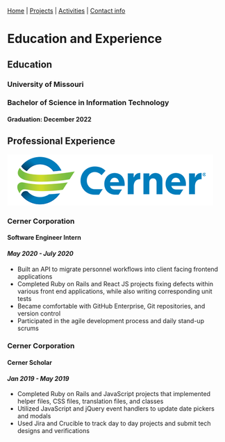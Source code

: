 [Home](https://github.com/caelenwalker/1000FinalProject) | [Projects](https://github.com/caelenwalker/1000FinalProject/blob/master/project.md) | [Activities](https://github.com/caelenwalker/1000FinalProject/blob/master/hobbies.md) | [Contact info](https://github.com/caelenwalker/1000FinalProject/blob/master/info.md)

# Education and Experience

## Education

### University of Missouri
### Bachelor of Science in Information Technology	
#### Graduation: December 2022


## Professional Experience 
![Cerner](cerner.jpg)
### **Cerner Corporation**
#### Software Engineer Intern
####  _May 2020 - July 2020_
- Built an API to migrate personnel workflows into client facing frontend applications
- Completed Ruby on Rails and React JS projects fixing defects within various front end applications, while also writing corresponding unit tests
- Became comfortable with GitHub Enterprise, Git repositories, and version control
- Participated in the agile development process and daily stand-up scrums

### **Cerner Corporation**
#### Cerner Scholar
#### _Jan 2019 - May 2019_
- Completed Ruby on Rails and JavaScript projects that implemented helper files, CSS files, translation files, and classes
- Utilized JavaScript and jQuery event handlers to update date pickers and modals
- Used Jira and Crucible to track day to day projects and submit tech designs and verifications
